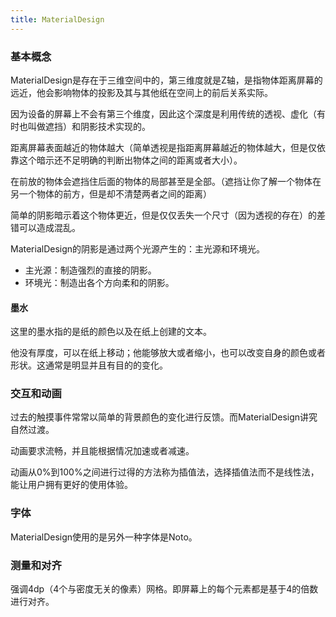 ```yaml
---
title: MaterialDesign
---
```


### 基本概念

MaterialDesign是存在于三维空间中的，第三维度就是Z轴，是指物体距离屏幕的远近，他会影响物体的投影及其与其他纸在空间上的前后关系实际。

因为设备的屏幕上不会有第三个维度，因此这个深度是利用传统的透视、虚化（有时也叫做遮挡）和阴影技术实现的。

距离屏幕表面越近的物体越大（简单透视是指距离屏幕越近的物体越大，但是仅依靠这个暗示还不足明确的判断出物体之间的距离或者大小）。

在前放的物体会遮挡住后面的物体的局部甚至是全部。（遮挡让你了解一个物体在另一个物体的前方，但是却不清楚两者之间的距离）

简单的阴影暗示着这个物体更近，但是仅仅丢失一个尺寸（因为透视的存在）的差错可以造成混乱。

MaterialDesign的阴影是通过两个光源产生的：主光源和环境光。
- 主光源：制造强烈的直接的阴影。
- 环境光：制造出各个方向柔和的阴影。

#### 墨水

这里的墨水指的是纸的颜色以及在纸上创建的文本。

他没有厚度，可以在纸上移动；他能够放大或者缩小，也可以改变自身的颜色或者形状。这通常是明显并且有目的的变化。

### 交互和动画

过去的触摸事件常常以简单的背景颜色的变化进行反馈。而MaterialDesign讲究自然过渡。

动画要求流畅，并且能根据情况加速或者减速。

动画从0%到100%之间进行过得的方法称为插值法，选择插值法而不是线性法，能让用户拥有更好的使用体验。

### 字体

MaterialDesign使用的是另外一种字体是Noto。

### 测量和对齐

强调4dp（4个与密度无关的像素）网格。即屏幕上的每个元素都是基于4的倍数进行对齐。
